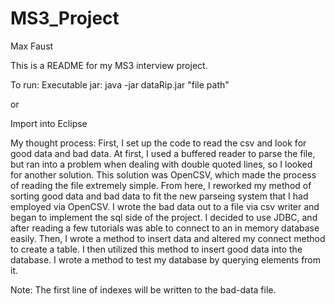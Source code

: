 # MS3_Project

Max Faust

This is a README for my MS3 interview project.

To run:
  Executable jar: 
    java -jar dataRip.jar "file path"
  
  or
  
  Import into Eclipse
    
My thought process:
First, I set up the code to read the csv and look for good data and bad data. At first, I used a buffered reader to parse the file, but ran into a problem when dealing with double quoted lines, so I looked for another solution. This solution was OpenCSV, which made the process of reading the file extremely simple. From here, I reworked my method of sorting good data and bad data to fit the new parseing system that I had employed via OpenCSV. I wrote the bad data out to a file via csv writer and began to implement the sql side of the project. I decided to use JDBC, and after reading a few tutorials was able to connect to an in memory database easily. Then, I wrote a
method to insert data and altered my connect method to create a table. I then utilized this method to insert good data into the database.
I wrote a method to test my database by querying elements from it. 

Note: The first line of indexes will be written to the bad-data file. 

